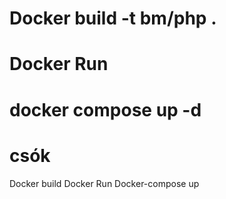 # Docker build -t bm/php .
# Docker Run
# docker compose up -d

# csók

Docker build
Docker Run
Docker-compose up